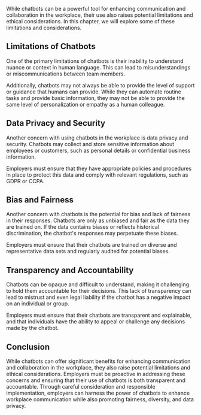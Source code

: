 

While chatbots can be a powerful tool for enhancing communication and collaboration in the workplace, their use also raises potential limitations and ethical considerations. In this chapter, we will explore some of these limitations and considerations.

Limitations of Chatbots
-----------------------

One of the primary limitations of chatbots is their inability to understand nuance or context in human language. This can lead to misunderstandings or miscommunications between team members.

Additionally, chatbots may not always be able to provide the level of support or guidance that humans can provide. While they can automate routine tasks and provide basic information, they may not be able to provide the same level of personalization or empathy as a human colleague.

Data Privacy and Security
-------------------------

Another concern with using chatbots in the workplace is data privacy and security. Chatbots may collect and store sensitive information about employees or customers, such as personal details or confidential business information.

Employers must ensure that they have appropriate policies and procedures in place to protect this data and comply with relevant regulations, such as GDPR or CCPA.

Bias and Fairness
-----------------

Another concern with chatbots is the potential for bias and lack of fairness in their responses. Chatbots are only as unbiased and fair as the data they are trained on. If the data contains biases or reflects historical discrimination, the chatbot's responses may perpetuate these biases.

Employers must ensure that their chatbots are trained on diverse and representative data sets and regularly audited for potential biases.

Transparency and Accountability
-------------------------------

Chatbots can be opaque and difficult to understand, making it challenging to hold them accountable for their decisions. This lack of transparency can lead to mistrust and even legal liability if the chatbot has a negative impact on an individual or group.

Employers must ensure that their chatbots are transparent and explainable, and that individuals have the ability to appeal or challenge any decisions made by the chatbot.

Conclusion
----------

While chatbots can offer significant benefits for enhancing communication and collaboration in the workplace, they also raise potential limitations and ethical considerations. Employers must be proactive in addressing these concerns and ensuring that their use of chatbots is both transparent and accountable. Through careful consideration and responsible implementation, employers can harness the power of chatbots to enhance workplace communication while also promoting fairness, diversity, and data privacy.
